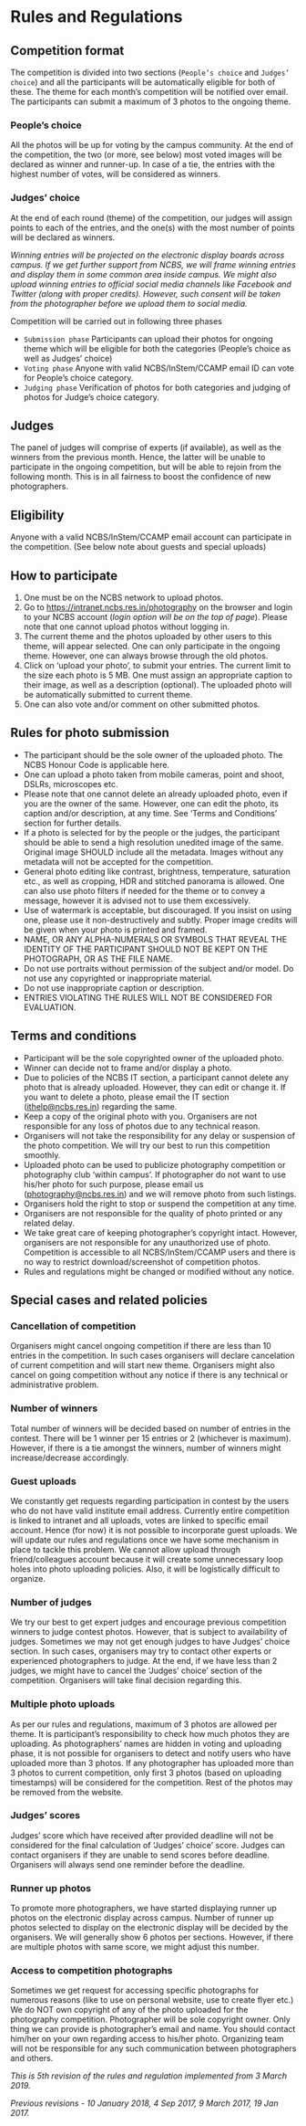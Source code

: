 # Rules and Regulations
## Competition format
The competition is divided into two sections (`People’s choice` and `Judges’ choice`) and all the participants will be automatically eligible for both of these. The theme for each month’s competition will be notified over email. The participants can submit a maximum of 3 photos to the ongoing theme.
### People’s choice
All the photos will be up for voting by the campus community. At the end of the competition, the two (or more, see below) most voted images will be declared as winner and runner-up. In case of a tie, the entries with the highest number of votes, will be considered as winners. 
### Judges’ choice
At the end of each round (theme) of the competition, our judges will assign points to each of the entries, and the one(s) with the most number of points will be declared as winners. 

*Winning entries will be projected on the electronic display boards across campus. If we get further support from NCBS, we will frame winning entries and display them in some common area inside campus. We might also upload winning entries to official social media channels like Facebook and Twitter (along with proper credits). However, such consent will be taken from the photographer before we upload them to social media.*

Competition will be carried out in following three phases
* `Submission phase` Participants can upload their photos for ongoing theme which will be eligible for both the categories (People’s choice as well as Judges’ choice)
* `Voting phase` Anyone with valid NCBS/InStem/CCAMP email ID can vote for People’s choice category.
* `Judging phase` Verification of photos for both categories and judging of photos for Judge’s choice category.

## Judges

The panel of judges will comprise of experts (if available), as well as the winners from the previous month. Hence, the latter will be unable to participate in the ongoing competition, but will be able to rejoin from the following month. This is in all fairness to boost the confidence of new photographers. 

## Eligibility
Anyone with a valid NCBS/InStem/CCAMP email account can participate in the competition. (See below note about guests and special uploads)

## How to participate
 1. One must be on the NCBS network to upload photos.
 2. Go to https://intranet.ncbs.res.in/photography on the browser and login to your NCBS account (*login option will be on the top of page*). Please note that one cannot upload photos without logging in.
 3. The current theme and the photos uploaded by other users to this theme, will appear selected. One can only participate in the ongoing theme. However, one can always browse through the old photos.
 4. Click on ‘upload your photo’, to submit your entries. The current limit to the size each photo is 5 MB. One must assign an appropriate caption to their image, as well as a description (optional). The uploaded photo will be automatically submitted to current theme.
 5. One can also vote and/or comment on other submitted photos.
 
 
 ## Rules for photo submission
 
  * The participant should be the sole owner of the uploaded photo. The NCBS Honour Code is applicable here.
  * One can upload a photo taken from mobile cameras, point and shoot, DSLRs, microscopes etc.
  * Please note that one cannot delete an already uploaded photo, even if you are the owner of the same. However, one can edit the photo, its caption and/or description, at any time. See ‘Terms and Conditions’ section for further details.
  * If a photo is selected for by the people or the judges, the participant should be able to send a high resolution unedited image of the same. Original image SHOULD include all the metadata. Images without any metadata will not be accepted for the competition.
  * General photo editing like contrast, brightness, temperature, saturation etc., as well as cropping, HDR and stitched panorama is allowed. One can also use photo filters if needed for the theme or to convey a message, however it is advised not to use them excessively.
  * Use of watermark is acceptable, but discouraged. If you insist on using one, please use it non-destructively and subtly. Proper image credits will be given when your photo is printed and framed.
  * NAME, OR ANY ALPHA-NUMERALS OR SYMBOLS THAT REVEAL THE IDENTITY OF THE PARTICIPANT SHOULD NOT BE KEPT ON THE PHOTOGRAPH, OR AS THE FILE NAME.  
  * Do not use portraits without permission of the subject and/or model. Do not use any copyrighted or inappropriate material.
  * Do not use inappropriate caption or description.
  * ENTRIES VIOLATING THE RULES WILL NOT BE CONSIDERED FOR EVALUATION.

## Terms and conditions

 * Participant will be the sole copyrighted owner of the uploaded photo.
 * Winner can decide not to frame and/or display a photo.
 * Due to policies of the NCBS IT section, a participant cannot delete any photo that is already uploaded. However, they can edit or change it. If you want to delete a photo, please email the IT section (ithelp@ncbs.res.in) regarding the same.
 * Keep a copy of the original photo with you. Organisers are not responsible for any loss of photos due to any technical reason.
 * Organisers will not take the responsibility for any delay or suspension of the photo competition. We will try our best to run this competition smoothly.
 * Uploaded photo can be used to publicize photography competition or photography club ‘within campus’. If photographer do not want to use his/her photo for such purpose, please email us (photography@ncbs.res.in) and we will remove photo from such listings.  
 * Organisers hold the right to stop or suspend the competition at any time.
 * Organisers are not responsible for the quality of photo printed or any related delay.
 * We take great care of keeping photographer’s copyright intact. However, organisers are not responsible for any unauthorized use of photo. Competition is accessible to all NCBS/InStem/CCAMP users and there is no way to restrict download/screenshot of competition photos.
 * Rules and regulations might be changed or modified without any notice. 


## Special cases and related policies 
### Cancellation of competition
Organisers might cancel ongoing competition if there are less than 10 entries in the competition. In such cases organisers will declare cancelation of current competition and will start new theme. Organisers might also cancel on going competition without any notice if there is any technical or administrative problem.  
### Number of winners
Total number of winners will be decided based on number of entries in the contest. There will be 1 winner per 15 entries or 2 (whichever is maximum). However, if there is a tie amongst the winners, number of winners might increase/decrease accordingly.
### Guest uploads 
We constantly get requests regarding participation in contest by the users who do not have valid institute email address. Currently entire competition is linked to intranet and all uploads, votes are linked to specific email account. Hence (for now) it is not possible to incorporate guest uploads. We will update our rules and regulations once we have some mechanism in place to tackle this problem. We cannot allow upload through friend/colleagues account because it will create some unnecessary loop holes into photo uploading policies. Also, it will be logistically difficult to organize. 
### Number of judges
We try our best to get expert judges and encourage previous competition winners to judge contest photos. However, that is subject to availability of judges. Sometimes we may not get enough judges to have Judges’ choice section. In such cases, organisers may try to contact other experts or experienced photographers to judge. At the end, if we have less than 2 judges, we might have to cancel the ‘Judges’ choice’ section of the competition. Organisers will take final decision regarding this. 
### Multiple photo uploads
As per our rules and regulations, maximum of 3 photos are allowed per theme. It is participant’s responsibility to check how much photos they are uploading. As photographers’ names are hidden in voting and uploading phase, it is not possible for organisers to detect and notify users who have uploaded more than 3 photos. If any photographer has uploaded more than 3 photos to current competition, only first 3 photos (based on uploading timestamps) will be considered for the competition. Rest of the photos may be removed from the website. 
### Judges’ scores
Judges’ score which have received after provided deadline will not be considered for the final calculation of ‘Judges’ choice’ score. Judges can contact organisers if they are unable to send scores before deadline. Organisers will always send one reminder before the deadline.  
### Runner up photos
To promote more photographers, we have started displaying runner up photos on the electronic display across campus. Number of runner up photos selected to display on the electronic display will be decided by the organisers. We will generally show 6 photos per sections. However, if there are multiple photos with same score, we might adjust this number. 
### Access to competition photographs
Sometimes we get request for accessing specific photographs for numerous reasons (like to use on personal website, use to create flyer etc.) We do NOT own copyright of any of the photo uploaded for the photography competition. Photographer will be sole copyright owner. Only thing we can provide is photographer’s email and name. You should contact him/her on your own regarding access to his/her photo. Organizing team will not be responsible for any such communication between photographers and others. 

*This is 5th revision of the rules and regulation implemented from 3 March 2019.*

*Previous revisions - 10 January 2018, 4 Sep 2017, 9 March 2017, 19 Jan 2017.*
